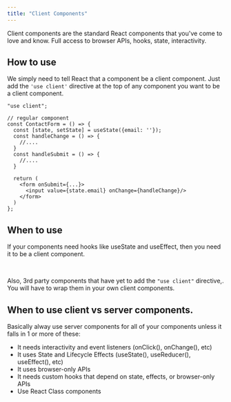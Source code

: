 ```yaml
---
title: "Client Components"
---
```


Client components are the standard React components that you've come to love and know. Full access to browser APIs, hooks, state, interactivity.

## How to use

We simply need to tell React that a component be a client component. Just add the `'use client'` directive at the top of any component you want to be a client component.

```tsx
"use client";

// regular component
const ContactForm = () => {
  const [state, setState] = useState({email: ''});
  const handleChange = () => {
    //....
  }
  const handleSubmit = () => {
    //....
  }

  return (
    <form onSubmit={...}>
      <input value={state.email} onChange={handleChange}/>
    </form>
  )
};
```

## When to use

If your components need hooks like useState and useEffect, then you need it to be a client component.

<br>

Also, 3rd party components that have yet to add the `"use client"` directive,. You will have to wrap them in your own client components.

## When to use client vs server components.

Basically alway use server components for all of your components unless it falls in 1 or more of these:

- It needs interactivity and event listeners (onClick(), onChange(), etc)
- It uses State and Lifecycle Effects (useState(), useReducer(), useEffect(), etc)
- It uses browser-only APIs
- It needs custom hooks that depend on state, effects, or browser-only APIs
- Use React Class components
